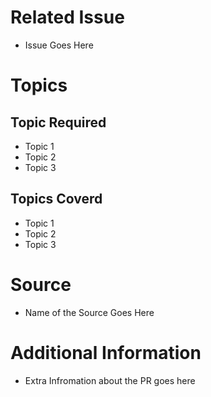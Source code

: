 # Related Issue
- Issue Goes Here

# Topics

## Topic Required
- Topic 1
- Topic 2
- Topic 3

## Topics Coverd
- Topic 1
- Topic 2
- Topic 3

# Source
- Name of the Source Goes Here

# Additional Information
- Extra Infromation about the PR goes here

